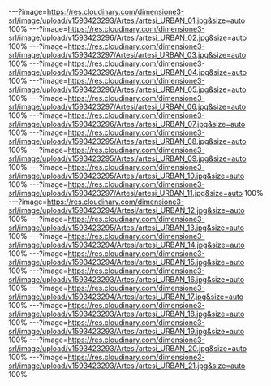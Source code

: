 ---?image=https://res.cloudinary.com/dimensione3-srl/image/upload/v1593423293/Artesi/artesi_URBAN_01.jpg&size=auto 100%
---?image=https://res.cloudinary.com/dimensione3-srl/image/upload/v1593423296/Artesi/artesi_URBAN_02.jpg&size=auto 100%
---?image=https://res.cloudinary.com/dimensione3-srl/image/upload/v1593423297/Artesi/artesi_URBAN_03.jpg&size=auto 100%
---?image=https://res.cloudinary.com/dimensione3-srl/image/upload/v1593423296/Artesi/artesi_URBAN_04.jpg&size=auto 100%
---?image=https://res.cloudinary.com/dimensione3-srl/image/upload/v1593423296/Artesi/artesi_URBAN_05.jpg&size=auto 100%
---?image=https://res.cloudinary.com/dimensione3-srl/image/upload/v1593423297/Artesi/artesi_URBAN_06.jpg&size=auto 100%
---?image=https://res.cloudinary.com/dimensione3-srl/image/upload/v1593423296/Artesi/artesi_URBAN_07.jpg&size=auto 100%
---?image=https://res.cloudinary.com/dimensione3-srl/image/upload/v1593423295/Artesi/artesi_URBAN_08.jpg&size=auto 100%
---?image=https://res.cloudinary.com/dimensione3-srl/image/upload/v1593423295/Artesi/artesi_URBAN_09.jpg&size=auto 100%
---?image=https://res.cloudinary.com/dimensione3-srl/image/upload/v1593423295/Artesi/artesi_URBAN_10.jpg&size=auto 100%
---?image=https://res.cloudinary.com/dimensione3-srl/image/upload/v1593423297/Artesi/artesi_URBAN_11.jpg&size=auto 100%
---?image=https://res.cloudinary.com/dimensione3-srl/image/upload/v1593423294/Artesi/artesi_URBAN_12.jpg&size=auto 100%
---?image=https://res.cloudinary.com/dimensione3-srl/image/upload/v1593423295/Artesi/artesi_URBAN_13.jpg&size=auto 100%
---?image=https://res.cloudinary.com/dimensione3-srl/image/upload/v1593423294/Artesi/artesi_URBAN_14.jpg&size=auto 100%
---?image=https://res.cloudinary.com/dimensione3-srl/image/upload/v1593423294/Artesi/artesi_URBAN_15.jpg&size=auto 100%
---?image=https://res.cloudinary.com/dimensione3-srl/image/upload/v1593423293/Artesi/artesi_URBAN_16.jpg&size=auto 100%
---?image=https://res.cloudinary.com/dimensione3-srl/image/upload/v1593423294/Artesi/artesi_URBAN_17.jpg&size=auto 100%
---?image=https://res.cloudinary.com/dimensione3-srl/image/upload/v1593423293/Artesi/artesi_URBAN_18.jpg&size=auto 100%
---?image=https://res.cloudinary.com/dimensione3-srl/image/upload/v1593423293/Artesi/artesi_URBAN_19.jpg&size=auto 100%
---?image=https://res.cloudinary.com/dimensione3-srl/image/upload/v1593423293/Artesi/artesi_URBAN_20.jpg&size=auto 100%
---?image=https://res.cloudinary.com/dimensione3-srl/image/upload/v1593423293/Artesi/artesi_URBAN_21.jpg&size=auto 100%